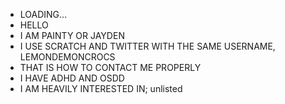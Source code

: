 - LOADING...
- HELLO
- I AM PAINTY OR JAYDEN
- I USE SCRATCH AND TWITTER WITH THE SAME USERNAME, LEMONDEMONCROCS
- THAT IS HOW TO CONTACT ME PROPERLY
- I HAVE ADHD AND OSDD
- I AM HEAVILY INTERESTED IN; unlisted

<!---
notatrampoline/notatrampoline is a ✨ special ✨ repository because its `README.md` (this file) appears on your GitHub profile.
You can click the Preview link to take a look at your changes.
--->
